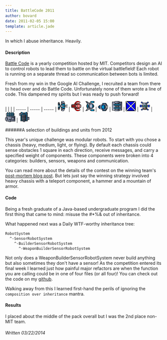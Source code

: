 ```yaml
---
title: BattleCode 2011
author: bovard
date: 2011-02-05 15:00
template: article.jade
---
```


In which I abuse inheritance. Heavily.

<span class="more"><span>

#### Description

[Battle Code](http://battlecode.org/) is a yearly competition hosted by MIT.
Competitors design an AI to control robots to lead them to battle on the virtual battlefield!
Each robot is running on a separate thread so communication between bots is limited.


Fresh from my win in the Google AI Challenge, I recruited a team from there to head over
and do Battle Code. Unfortunately none of them wrote a line of code.
This dampened my spirits but I was ready to push forward!

|  |  |
| ----- | ----- | -----
| ![Flying](flying2.png)  | ![Light](light1.png) | ![Medium](medium2.png) | ![Turret](turret2.png) | ![Armory](armory2.png) |  ![Building](building2.png) |  ![Dummy](dummy2.png) | ![Factory](factory2.png) | ![Recycler](recycler2.png)

######A selection of buildings and units from 2012

This year's unique challenge was modular robots. To start with you chose a chassis
(heavy, medium, light, or flying). By default each chassis could sense obstacles 1 square in
each direction, receive messages, and carry a specified weight of components.
These components were broken into 4 categories: builders, sensors, weapons and communication.

You can read more about the details of the contest on the winning team's [post-mortem blog post](http://blog.stevearc.com/2011/12/17/battlecode-postmortem.html).
But lets just say the winning strategy involved heavy chassis with a teleport component, a hammer and a mountain of armor.

#### Code

Being a fresh graduate of a Java-based undergraduate program I did the first
thing that came to mind: misuse the #*%& out of inheritance.

What happened next was a Daily WTF-worthy inheritance tree:

```
RobotSystem
  ^-SensorRobotSystem
    ^-BuilderSensorRobotSystem
      ^-WeaponBuilderSensorRobotSystem
```

Not only does a WeaponBuilderSensorRobotSystem never build anything but also sometimes they don't have a sensor!
As the competition entered its final week I learned just how painful major refactors
are when the function you are calling could be in one of four files (or all four)! You can check out the code on my [github](https://github.com/bovard/robo-rumble).

Walking away from this I learned first-hand the perils of ignoring the `composition over inheritance` mantra.

#### Results

I placed about the middle of the pack overall but I was the 2nd place non-MIT team.

###### Written 03/22/2014


